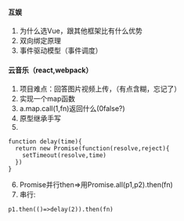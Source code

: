 #### 互娱
1. 为什么选Vue，跟其他框架比有什么优势
2. 双向绑定原理
3. 事件驱动模型（事件调度）

#### 云音乐（react,webpack）
1. 项目难点：回答图片视频上传，（有点含糊，忘记了）
2. 实现一个map函数
3. a.map.call(1,fn)返回什么(0<undefined->false?)
4. 原型继承手写
5. 
```
function delay(time){
  return new Promise(function(resolve,reject){
    setTimeout(resolve,time)
  })
}
```
6. Promise并行then=>用Promise.all(p1,p2).then(fn)
7. 串行:
```
p1.then(()=>delay(2)).then(fn)
```
